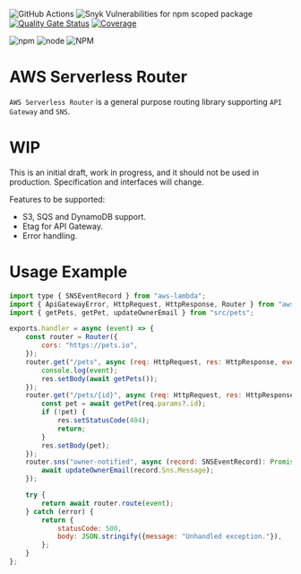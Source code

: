 ![GitHub Actions](https://github.com/tmorell/aws-serverless-router/actions/workflows/ci.yaml/badge.svg)
![Snyk Vulnerabilities for npm scoped package](https://img.shields.io/snyk/vulnerabilities/npm/aws-serverless-router)
[![Quality Gate Status](https://sonarcloud.io/api/project_badges/measure?project=tmorell_aws-serverless-router&metric=alert_status)](https://sonarcloud.io/dashboard?id=tmorell_aws-serverless-router)
[![Coverage](https://sonarcloud.io/api/project_badges/measure?project=tmorell_aws-serverless-router&metric=coverage)](https://sonarcloud.io/dashboard?id=tmorell_aws-serverless-router)

<div>

![npm](https://img.shields.io/npm/v/aws-serverless-router)
![node](https://img.shields.io/node/v/aws-serverless-router)
![NPM](https://img.shields.io/npm/l/aws-serverless-router)

</div>

# AWS Serverless Router
`AWS Serverless Router` is a general purpose routing library supporting `API Gateway` and `SNS`.

# WIP
This is an initial draft, work in progress, and it should not be used in production. Specification and interfaces will change.

Features to be supported:
* S3, SQS and DynamoDB support.
* Etag for API Gateway.
* Error handling.

# Usage Example

```javascript
import type { SNSEventRecord } from "aws-lambda";
import { ApiGatewayError, HttpRequest, HttpResponse, Router } from "aws-serverless-router";
import { getPets, getPet, updateOwnerEmail } from "src/pets";

exports.handler = async (event) => {
    const router = Router({
        cors: "https://pets.io",
    });
    router.get("/pets", async (req: HttpRequest, res: HttpResponse, event: APIGatewayEvent) => {
        console.log(event);
        res.setBody(await getPets());
    });
    router.get("/pets/{id}", async (req: HttpRequest, res: HttpResponse) => {
        const pet = await getPet(req.params?.id);
        if (!pet) {
            res.setStatusCode(404);
            return;
        }
        res.setBody(pet);
    });
    router.sns("owner-notified", async (record: SNSEventRecord): Promise<void> => {
        await updateOwnerEmail(record.Sns.Message);
    });

    try {
        return await router.route(event);
    } catch (error) {
        return {
            statusCode: 500,
            body: JSON.stringify({message: "Unhandled exception."}),
        };
    }
};
```
